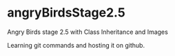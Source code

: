 # angryBirdsStage2.5
Angry Birds stage 2.5 with Class Inheritance and Images

Learning git commands and hosting it on github.
